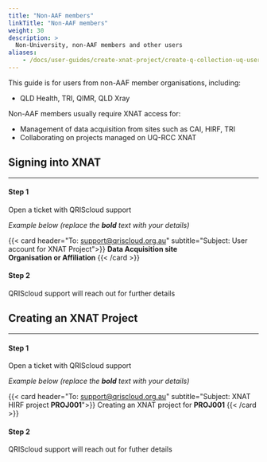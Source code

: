 ```yaml
---
title: "Non-AAF members"
linkTitle: "Non-AAF members"
weight: 30
description: >
  Non-University, non-AAF members and other users
aliases:
    - /docs/user-guides/create-xnat-project/create-q-collection-uq-users
---
```


This guide is for users from non-AAF member organisations, including:
  - QLD Health, TRI, QIMR, QLD Xray

Non-AAF members usually require XNAT access for: 
- Management of data acquisition from sites such as CAI, HIRF, TRI
- Collaborating on projects managed on UQ-RCC XNAT

## Signing into XNAT
---
#### Step 1
Open a ticket with QRIScloud support

_Example below (replace the **bold** text with your details)_

{{< card header="To: support@qriscloud.org.au" subtitle="Subject: User account for XNAT Project">}}
**Data Acquisition site** <br>
**Organisation or Affiliation**
{{< /card >}}

#### Step 2
QRIScloud support will reach out for further details

## Creating an XNAT Project
---
#### Step 1
Open a ticket with QRIScloud support

_Example below (replace the **bold** text with your details)_

{{< card header="To: support@qriscloud.org.au" subtitle="Subject: XNAT HIRF project **PROJ001**">}}
Creating an XNAT project for **PROJ001**
{{< /card >}}

#### Step 2
QRIScloud support will reach out for futher details
